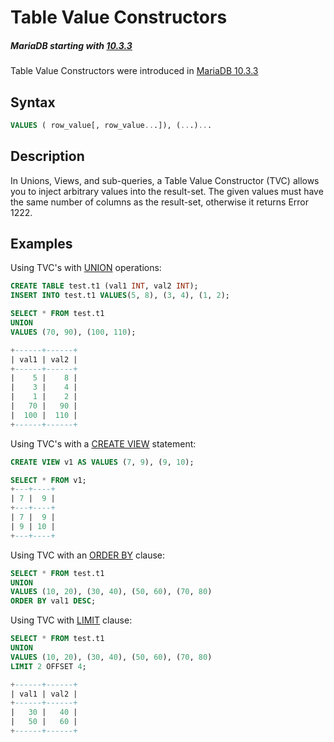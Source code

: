 # Table Value Constructors

##### MariaDB starting with [10.3.3](/kb/en/mariadb-1033-release-notes/)

Table Value Constructors were introduced in [MariaDB 10.3.3](/kb/en/mariadb-1033-release-notes/)

## Syntax

```sql
VALUES ( row_value[, row_value...]), (...)...
```

## Description

In Unions, Views, and sub-queries, a Table Value Constructor (TVC) allows you to inject arbitrary values into the result-set.  The given values must have the same number of columns as the result-set, otherwise it returns Error 1222.

## Examples

Using TVC's with [UNION](/sql-statements-structure/sql-statements/data-manipulation/selecting-data/joins-subqueries/union/) operations:

```sql
CREATE TABLE test.t1 (val1 INT, val2 INT);
INSERT INTO test.t1 VALUES(5, 8), (3, 4), (1, 2);

SELECT * FROM test.t1
UNION
VALUES (70, 90), (100, 110);

+------+------+
| val1 | val2 |
+------+------+
|    5 |    8 | 
|    3 |    4 |
|    1 |    2 |
|   70 |   90 |
|  100 |  110 |
+------+------+
```

Using TVC's with a [CREATE VIEW](/programming-customizing-mariadb/views/create-view/) statement:

```sql
CREATE VIEW v1 AS VALUES (7, 9), (9, 10);

SELECT * FROM v1;
+---+----+
| 7 |  9 |
+---+----+
| 7 |  9 |
| 9 | 10 |
+---+----+
```

Using TVC with an [ORDER BY](/sql-statements-structure/sql-statements/data-manipulation/selecting-data/order-by/) clause:

```sql
SELECT * FROM test.t1
UNION
VALUES (10, 20), (30, 40), (50, 60), (70, 80)
ORDER BY val1 DESC;
```

Using TVC with [LIMIT](/sql-statements-structure/sql-statements/data-manipulation/selecting-data/limit/) clause:

```sql
SELECT * FROM test.t1
UNION
VALUES (10, 20), (30, 40), (50, 60), (70, 80)
LIMIT 2 OFFSET 4;

+------+------+
| val1 | val2 |
+------+------+
|   30 |   40 | 
|   50 |   60 |
+------+------+
```